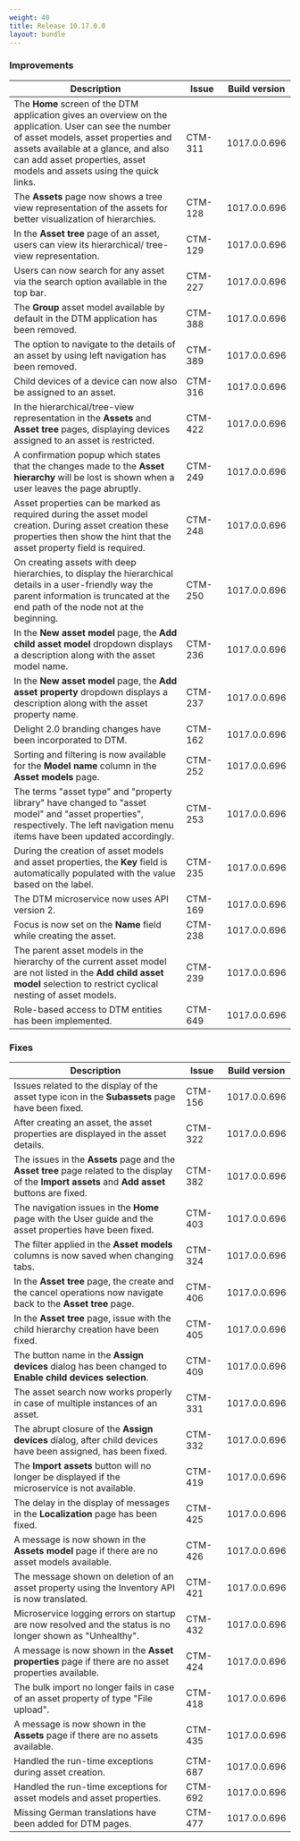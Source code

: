```yaml
---
weight: 40
title: Release 10.17.0.0
layout: bundle
---
```


### Improvements

<div><table ><colgroup>
<col style="width: 70%;"><col style="width: 15%;"></colgroup>
<thead><tr>
<th>
Description</th>
<th>
Issue</th>
<th>
Build version</th>
</tr>
</thead><tbody>

<tr>
<td>The <b>Home</b> screen of the DTM application gives an overview on the application. User can see the number of asset models, asset properties and assets available at a glance, and also can add asset properties, asset models and assets using the quick links.
<td>CTM-311</td>
<td>1017.0.0.696</td>
</tr>

<tr>
<td>The <b>Assets</b> page now shows a tree view representation of the assets for better visualization of hierarchies.</td>
<td>CTM-128</td>
<td>1017.0.0.696</td>
</tr>

<tr>
<td>In the <b>Asset tree</b> page of an asset, users can view its hierarchical/ tree-view representation.</td>
<td>CTM-129</td>
<td>1017.0.0.696</td>
</tr>

<tr>
<td>Users can now search for any asset via the search option available in the top bar.</td>
<td>CTM-227</td>
<td>1017.0.0.696</td>
</tr>

<tr>
<td>The <b>Group</b> asset model available by default in the DTM application has been removed.</td>
<td>CTM-388</td>
<td>1017.0.0.696</td>
</tr

<tr>
<td>The option to navigate to the details of an asset by using left navigation has been removed.</td>
<td>CTM-389</td>
<td>1017.0.0.696</td>
</tr

<tr>
<td>Child devices of a device can now also be assigned to an asset.</td>
<td>CTM-316</td>
<td>1017.0.0.696</td>
</tr>

<tr>
<td>In the hierarchical/tree-view representation in the <b>Assets</b> and <b>Asset tree</b> pages, displaying devices assigned to an asset is restricted.</td>
<td>CTM-422</td>
<td>1017.0.0.696</td>
</tr>

<tr>
<td>A confirmation popup which states that the changes made to the <b>Asset hierarchy</b> will be lost is shown when a user leaves the page abruptly.</td>
<td>CTM-249</td>
<td>1017.0.0.696</td>
</tr>

<tr>
<td>Asset properties can be marked as required during the asset model creation. During asset creation these properties then show the hint that the asset property field is required.</td>
<td>CTM-248</td>
<td>1017.0.0.696</td>
</tr>

<tr>
<td>On creating assets with deep hierarchies, to display the hierarchical details in a user-friendly way the parent information is truncated at the end path of the node not at the beginning.</td>
<td>CTM-250</td>
<td>1017.0.0.696</td>
</tr>

<tr>
<td>In the <b>New asset model</b> page, the <b>Add child asset model</b> dropdown displays a description along with the asset model name.</td>
<td>CTM-236</td>
<td>1017.0.0.696</td>
</tr>

<tr>
<td>In the <b>New asset model</b> page, the <b>Add asset property</b> dropdown displays a description along with the asset property name.</td>
<td>CTM-237</td>
<td>1017.0.0.696</td>
</tr>

<tr>
<td>Delight 2.0 branding changes have been incorporated to DTM.</td>
<td>CTM-162</td>
<td>1017.0.0.696</td>
</tr>

<tr>
<td>Sorting and filtering is now available for the <b>Model name</b> column in the <b>Asset models</b> page.</td>
<td>CTM-252</td>
<td>1017.0.0.696</td>
</tr>

<tr>
<td>The terms "asset type" and "property library" have changed to "asset model" and "asset properties", respectively. The left navigation menu items have been updated accordingly.</td>
<td>CTM-253</td>
<td>1017.0.0.696</td>
</tr>

<tr>
<td>During the creation of asset models and asset properties, the <b>Key</b> field is automatically populated with the value based on the label.</td>
<td>CTM-235</td>
<td>1017.0.0.696</td>
</tr>

<tr>
<td>The DTM microservice now uses API version 2.</td>
<td>CTM-169</td>
<td>1017.0.0.696</td>
</tr>

<tr>
<td>Focus is now set on the <b>Name</b> field while creating the asset.</td>
<td>CTM-238</td>
<td>1017.0.0.696</td>
</tr>

<tr>
<td>The parent asset models in the hierarchy of the current asset model are not listed in the <b>Add child asset model</b> selection to restrict cyclical nesting of asset models.</td>
<td>CTM-239</td>
<td>1017.0.0.696</td>
</tr>

<tr>
<td>Role-based access to DTM entities has been implemented. </td>
<td>CTM-649</td>
<td>1017.0.0.696</td>
</tr>

</tbody></table></div>

### Fixes

<div><table ><colgroup>
<col style="width: 70%;"><col style="width: 15%;"></colgroup>
<thead><tr>
<th>
Description</th>
<th>
Issue</th>
<th>
Build version</th>
</tr>
</thead><tbody>

<tr>
<td>Issues related to the display of the asset type icon in the <b>Subassets</b> page have been fixed.</td>
<td>CTM-156</td>
<td>1017.0.0.696</td>
</tr>

<tr>
<td>After creating an asset, the asset properties are displayed in the asset details.</td>
<td>CTM-322</td>
<td>1017.0.0.696</td>
</tr>

<tr>
<td>The issues in the <b>Assets</b> page and the <b>Asset tree</b> page related to the display of the <b>Import assets</b> and <b>Add asset</b> buttons are fixed.</td>
<td>CTM-382</td>
<td>1017.0.0.696</td>
</tr>

<tr>
<td>The navigation issues in the <b>Home</b> page with the User guide and the asset properties have been fixed. </td>
<td>CTM-403</td>
<td>1017.0.0.696</td>
</tr>

<tr>
<td>The filter applied in the <b>Asset models</b> columns is now saved when changing tabs.</td>
<td>CTM-324</td>
<td>1017.0.0.696</td>
</tr>

<tr>
<td>In the <b>Asset tree</b> page, the create and the cancel operations now navigate back to the <b>Asset tree</b> page.</td>
<td>CTM-406</td>
<td>1017.0.0.696</td>
</tr>

<tr>
<td>In the <b>Asset tree</b> page, issue with the child hierarchy creation have been fixed.</td>
<td>CTM-405</td>
<td>1017.0.0.696</td>
</tr>

<tr>
<td>The button name in the <b>Assign devices</b> dialog has been changed to <b>Enable child devices selection</b>.</td>
<td>CTM-409</td>
<td>1017.0.0.696</td>
</tr>

<tr>
<td>The asset search now works properly in case of multiple instances of an asset.</td>
<td>CTM-331</td>
<td>1017.0.0.696</td>
</tr>

<tr>
<td>The abrupt closure of the <b>Assign devices</b> dialog, after child devices have been assigned, has been fixed.</td>
<td>CTM-332</td>
<td>1017.0.0.696</td>
</tr>

<tr>
<td>The <b>Import assets</b> button will no longer be displayed if the microservice is not available.</td>
<td>CTM-419</td>
<td>1017.0.0.696</td>
</tr>

<tr>
<td>The delay in the display of messages in the <b>Localization</b> page has been fixed.</td>
<td>CTM-425</td>
<td>1017.0.0.696</td>
</tr>

<tr>
<td>A message is now shown in the <b>Assets model</b> page if there are no asset models available.</td>
<td>CTM-426</td>
<td>1017.0.0.696</td>
</tr>

<tr>
<td>The message shown on deletion of an asset property using the Inventory API is now translated.</td>
<td>CTM-421</td>
<td>1017.0.0.696</td>
</tr>

<tr>
<td>Microservice logging errors on startup are now resolved and the status is no longer shown as "Unhealthy".</td>
<td>CTM-432</td>
<td>1017.0.0.696</td>
</tr>

<tr>
<td>A message is now shown in the <b>Asset properties</b> page if there are no asset properties available.</td>
<td>CTM-424</td>
<td>1017.0.0.696</td>
</tr>

<tr>
<td>The bulk import no longer fails in case of an asset property of type "File upload".</td>
<td>CTM-418</td>
<td>1017.0.0.696</td>
</tr>

<tr>
<td>A message is now shown in the <b>Assets</b> page if there are no assets available.</td>
<td>CTM-435</td>
<td>1017.0.0.696</td>
</tr>

<tr>
<td>Handled the run-time exceptions during asset creation.</td>
<td>CTM-687</td>
<td>1017.0.0.696</td>
</tr>

<tr>
<td>Handled the run-time exceptions for asset models and asset properties.</td>
<td>CTM-692</td>
<td>1017.0.0.696</td>
</tr>

<tr>
<td>Missing German translations have been added for DTM pages.</td>
<td>CTM-477</td>
<td>1017.0.0.696</td>
</tr>

</tbody></table></div>
